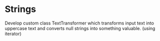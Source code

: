 # Strings
Develop custom class TextTransformer which transforms input text into uppercase text and converts null strings into something valuable. (using iterator)
